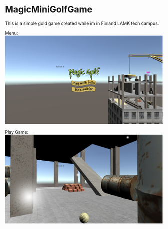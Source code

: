 # MagicMiniGolfGame
 This is a simple gold game created while im in Finland LAMK tech campus.

 Menu:
 ![Menu](demo_image/menu.jpg)

 Play Game:
 ![Play](demo_image/playball.jpg)